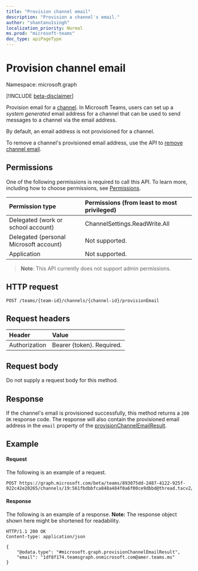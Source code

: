 ```yaml
---
title: "Provision channel email"
description: "Provision a channel's email."
author: "shantanu1singh"
localization_priority: Normal
ms.prod: "microsoft-teams"
doc_type: apiPageType
---
```


# Provision channel email

Namespace: microsoft.graph

[!INCLUDE [beta-disclaimer](../../includes/beta-disclaimer.md)]

Provision email for a [channel](../resources/channel.md).
In Microsoft Teams, users can set up a *system generated* email address for a channel that can be used to send messages to a channel via the email address.

By default, an email address is not provisioned for a channel.

To remove a channel's provisioned email address, use the API to [remove channel email](channel-removeemail.md).

## Permissions

One of the following permissions is required to call this API. To learn more, including how to choose permissions, see [Permissions](/graph/permissions-reference).

| Permission type                        | Permissions (from least to most privileged) |
| :------------------------------------- | :------------------------------------------ |
| Delegated (work or school account)     | ChannelSettings.ReadWrite.All               |
| Delegated (personal Microsoft account) | Not supported.                              |
| Application                            | Not supported.                              |

> **Note**: This API currently does not support admin permissions.

## HTTP request
<!-- { "blockType": "ignored" } -->
```http
POST /teams/{team-id}/channels/{channel-id}/provisionEmail
```
## Request headers
| Header        | Value                     |
| :------------ | :------------------------ |
| Authorization | Bearer {token}. Required. |

## Request body

Do not supply a request body for this method.

## Response

If the channel's email is provisioned successfully, this method returns a `200 OK` response code. The response will also contain the provisioned email address in the `email` property of the [provisionChannelEmailResult](../resources/provisionChannelEmailResult.md).

## Example
#### Request
The following is an example of a request.
<!-- {
  "blockType": "request",
  "name": "channel_provisionemail"
}
-->
```http
POST https://graph.microsoft.com/beta/teams/893075dd-2487-4122-925f-022c42e20265/channels/19:561fbdbbfca848a484f0a6f00ce9dbbd@thread.tacv2/provisionEmail
```

#### Response
The following is an example of a response.
**Note:** The response object shown here might be shortened for readability.
<!-- {
  "blockType": "response",
  "truncated": true,
  "@odata.type": "microsoft.graph.provisionChannelEmailResult"
}
-->
```http
HTTP/1.1 200 OK
Content-type: application/json

{
    "@odata.type": "#microsoft.graph.provisionChannelEmailResult",
    "email": "1df8f174.teamsgraph.onmicrosoft.com@amer.teams.ms"
}
```
<!-- uuid: e848414b-4669-4484-ac36-1504c58a3fb8
2015-10-25 14:57:30 UTC -->
<!--
{
  "type": "#page.annotation",
  "description": "Provision channel email",
  "keywords": "",
  "section": "documentation",
  "tocPath": "",
  "suppressions": []
}
-->


